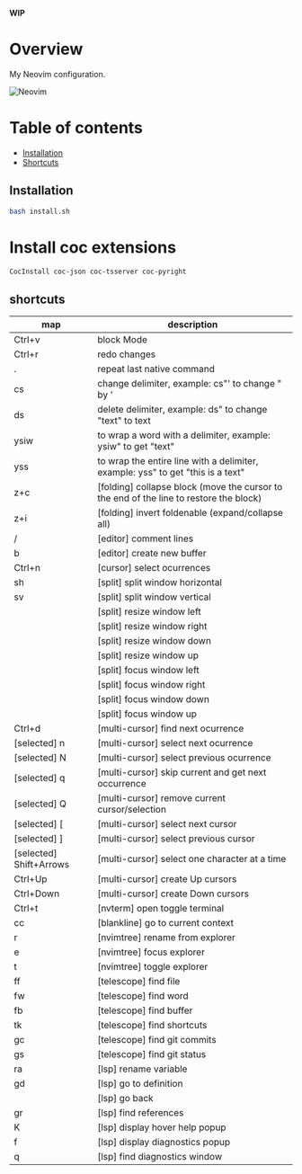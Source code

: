 **WIP**

# Overview

My Neovim configuration.

![Neovim](documentation/media/neovim.gif)

# Table of contents

- [Installation](#installation)
- [Shortcuts](#shortcuts)

## Installation

```bash
bash install.sh
```

# Install coc extensions

```bash
CocInstall coc-json coc-tsserver coc-pyright
```

## shortcuts

| map                     | description                                                                            |
|-------------------------|----------------------------------------------------------------------------------------|
| Ctrl+v                  | block Mode                                                                             |
| Ctrl+r                  | redo changes                                                                           |
| .                       | repeat last native command                                                             |
| cs<char><new-char>      | change delimiter, example: cs"' to change " by '                                       |
| ds<char>                | delete delimiter, example: ds" to change "text" to text                                |
| ysiw<char>              | to wrap a word with a delimiter, example: ysiw" to get "text"                          |
| yss<char>               | to wrap the entire line with a delimiter, example: yss" to get "this is a text"        |
| z+c                     | [folding] collapse block (move the cursor to the end of the line to restore the block) |
| z+i                     | [folding] invert foldenable (expand/collapse all)                                      |
| <leader>/               | [editor] comment lines                                                                 |
| <leader>b               | [editor] create new buffer                                                             |
| Ctrl+n                  | [cursor] select ocurrences                                                             |
| <leader>sh              | [split] split window horizontal                                                        |
| <leader>sv              | [split] split window vertical                                                          |
| <C-A-S-Left>            | [split] resize window left                                                             |
| <C-A-S-Right>           | [split] resize window right                                                            |
| <C-A-S-Down>            | [split] resize window down                                                             |
| <C-A-S-Up>              | [split] resize window up                                                               |
| <C-S-Left>              | [split] focus window left                                                              |
| <C-S-Right>             | [split] focus window right                                                             |
| <C-S-Down>              | [split] focus window down                                                              |
| <C-S-Up>                | [split] focus window up                                                                |
| Ctrl+d                  | [multi-cursor] find next ocurrence                                                     |
| [selected] n            | [multi-cursor] select next ocurrence                                                   |
| [selected] N            | [multi-cursor] select previous ocurrence                                               |
| [selected] q            | [multi-cursor] skip current and get next occurrence                                    |
| [selected] Q            | [multi-cursor] remove current cursor/selection                                         |
| [selected] [            | [multi-cursor] select next cursor                                                      |
| [selected] ]            | [multi-cursor] select previous cursor                                                  |
| [selected] Shift+Arrows | [multi-cursor] select one character at a time                                          |
| Ctrl+Up                 | [multi-cursor] create Up cursors                                                       |
| Ctrl+Down               | [multi-cursor] create Down cursors                                                     |
| Ctrl+t                  | [nvterm] open toggle terminal                                                          |
| <leader>cc              | [blankline] go to current context                                                      |
| r                       | [nvimtree] rename from explorer                                                        |
| <leader>e               | [nvimtree] focus explorer                                                              |
| <leader>t               | [nvimtree] toggle explorer                                                             |
| <leader>ff              | [telescope] find file                                                                  |
| <leader>fw              | [telescope] find word                                                                  |
| <leader>fb              | [telescope] find buffer                                                                |
| <leader>tk              | [telescope] find shortcuts                                                             |
| <leader>gc              | [telescope] find git commits                                                           |
| <leader>gs              | [telescope] find git status                                                            |
| <leader>ra              | [lsp] rename variable                                                                  |
| <leader>gd              | [lsp] go to definition                                                                 |
| <C-o>                   | [lsp] go back                                                                          |
| <leader>gr              | [lsp] find references                                                                  |
| <leader>K               | [lsp] display hover help popup                                                         |
| <leader>f               | [lsp] display diagnostics popup                                                        |
| <leader>q               | [lsp] find diagnostics window                                                          |
